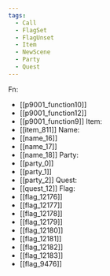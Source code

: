 ```yaml
---
tags:
  - Call
  - FlagSet
  - FlagUnset
  - Item
  - NewScene
  - Party
  - Quest
---
```

Fn:
- [[p9001_function10]]
- [[p9001_function12]]
- [[p9001_function9]]
Item:
- [[item_811]]
Name:
- [[name_16]]
- [[name_17]]
- [[name_18]]
Party:
- [[party_0]]
- [[party_1]]
- [[party_2]]
Quest:
- [[quest_12]]
Flag:
- [[flag_12176]]
- [[flag_12177]]
- [[flag_12178]]
- [[flag_12179]]
- [[flag_12180]]
- [[flag_12181]]
- [[flag_12182]]
- [[flag_12183]]
- [[flag_9476]]
